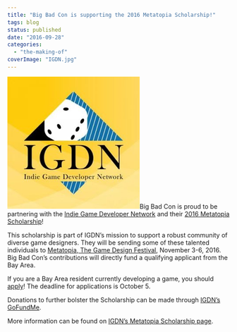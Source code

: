 ```yaml
---
title: "Big Bad Con is supporting the 2016 Metatopia Scholarship!"
tags: blog
status: published
date: "2016-09-28"
categories: 
  - "the-making-of"
coverImage: "IGDN.jpg"
---
```


![IGDN](/images/IGDN-300x300.jpg)Big Bad Con is proud to be partnering with the [Indie Game Developer Network](http://www.igdnonline.com/) and their [2016 Metatopia Scholarship](http://www.igdnonline.com/apply-for-the-2016-igdn-metatopia-scholarship/)!

This scholarship is part of IGDN’s mission to support a robust community of diverse game designers. They will be sending some of these talented individuals to [Metatopia, The Game Design Festival](http://www.dexposure.com/m2016.html), November 3-6, 2016. Big Bad Con’s contributions will directly fund a qualifying applicant from the Bay Area.

If you are a Bay Area resident currently developing a game, you should [apply](https://docs.google.com/forms/d/1TwDcPq3jUp5lhRJ29pTQvEyQEG5eThLowdeamW2wLcI/viewform?edit_requested=true)! The deadline for applications is October 5.

Donations to further bolster the Scholarship can be made through [IGDN’s GoFundMe](https://www.gofundme.com/igdnmetatopia2016).

More information can be found on [IGDN’s Metatopia Scholarship page](http://www.igdnonline.com/apply-for-the-2016-igdn-metatopia-scholarship/).
